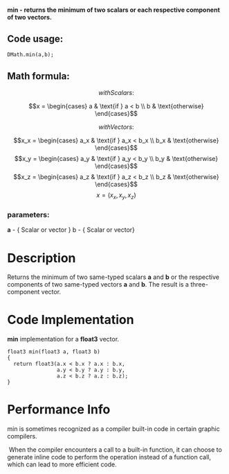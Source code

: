 #### **min** - returns the minimum of two scalars or each respective component of two vectors.

## Code usage:
`DMath.min(a,b);`

## Math formula: 
$$with Scalars:$$

$$x = \begin{cases}  a & \text{if } a < b \\  b & \text{otherwise}  \end{cases}$$

$$with Vectors:$$

$$x_x = \begin{cases}  a_x & \text{if } a_x < b_x \\  b_x & \text{otherwise}  \end{cases}$$
$$x_y = \begin{cases}  a_y & \text{if } a_y < b_y \\  b_y & \text{otherwise}  \end{cases}$$
$$x_z = \begin{cases}  a_z & \text{if } a_z < b_z \\  b_z & \text{otherwise}  \end{cases}$$
$$x=(x_x,x_y,x_z)$$

### parameters:
**a** - { Scalar or vector }
b - { Scalar or vector}

# Description
Returns the minimum of two same-typed scalars **a** and **b** or the respective components of two same-typed vectors **a** and **b**. The result is a three-component vector.

# Code Implementation
**min** implementation for a **float3** vector.

```
float3 min(float3 a, float3 b)
{
  return float3(a.x < b.x ? a.x : b.x,
                a.y < b.y ? a.y : b.y,
                a.z < b.z ? a.z : b.z);
}
```

# Performance Info

min is sometimes recognized as a compiler built-in code in certain graphic compilers.

 When the compiler encounters a call to a built-in function, it can choose to generate inline code to perform the operation instead of a function call, which can lead to more efficient code.

